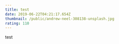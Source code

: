 ```yaml
---
title: test
date: 2019-06-22T04:21:17.654Z
thumbnail: /public/andrew-neel-308138-unsplash.jpg
rating: 110
---
```

test
